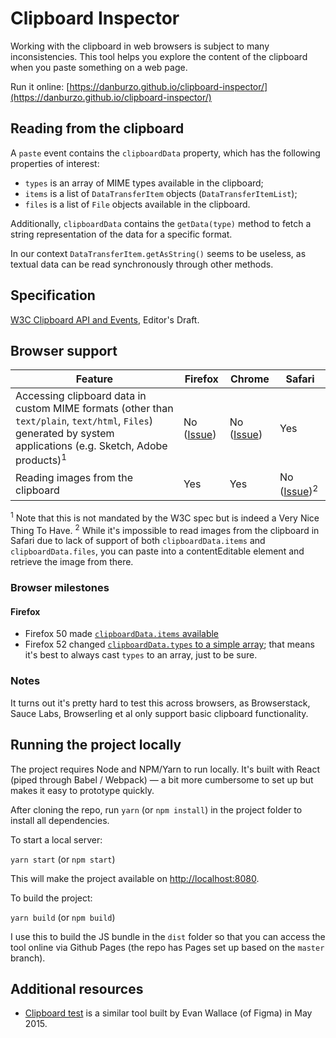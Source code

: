 # Clipboard Inspector

Working with the clipboard in web browsers is subject to many inconsistencies. This tool helps you explore the content of the clipboard when you paste something on a web page.

Run it online: [https://danburzo.github.io/clipboard-inspector/](https://danburzo.github.io/clipboard-inspector/)

## Reading from the clipboard

A `paste` event contains the `clipboardData` property, which has the following properties of interest:

* `types` is an array of MIME types available in the clipboard;
* `items` is a list of `DataTransferItem` objects (`DataTransferItemList`);
* `files` is a list of `File` objects available in the clipboard.

Additionally, `clipboardData` contains the `getData(type)` method to fetch a string representation of the data for a specific format.

In our context `DataTransferItem.getAsString()` seems to be useless, as textual data can be read synchronously through other methods.

## Specification

[W3C Clipboard API and Events](https://w3c.github.io/clipboard-apis/), Editor's Draft.

## Browser support

Feature | Firefox | Chrome | Safari
------- | ------- | ------ | ------
Accessing clipboard data in custom MIME formats (other than `text/plain`, `text/html`, `Files`) generated by system applications (e.g. Sketch, Adobe products)<sup>1</sup> | No ([Issue](https://bugzilla.mozilla.org/show_bug.cgi?id=1389919))| No ([Issue](https://bugs.chromium.org/p/chromium/issues/detail?id=487266)) | Yes
Reading images from the clipboard | Yes | Yes | No ([Issue](https://bugs.webkit.org/show_bug.cgi?id=170449))<sup>2</sup>

<sup>1</sup> Note that this is not mandated by the W3C spec but is indeed a Very Nice Thing To Have.
<sup>2</sup> While it's impossible to read images from the clipboard in Safari due to lack of support of both `clipboardData.items` and `clipboardData.files`, you can paste into a contentEditable element and retrieve the image from there.

### Browser milestones

#### Firefox

* Firefox 50 made [`clipboardData.items` available](https://bugzilla.mozilla.org/show_bug.cgi?id=906420)
* Firefox 52 changed [`clipboardData.types` to a simple array](https://bugzilla.mozilla.org/show_bug.cgi?id=1298243); that means it's best to always cast `types` to an array, just to be sure.

### Notes

It turns out it's pretty hard to test this across browsers, as Browserstack, Sauce Labs, Browserling et al only support basic clipboard functionality.

## Running the project locally

The project requires Node and NPM/Yarn to run locally. It's built with React (piped through Babel / Webpack) — a bit more cumbersome to set up but makes it easy to prototype quickly.

After cloning the repo, run `yarn` (or `npm install`) in the project folder to install all dependencies. 

To start a local server:

`yarn start` (or `npm start`)

This will make the project available on [http://localhost:8080](http://localhost:8080).

To build the project:

`yarn build` (or `npm build`)

I use this to build the JS bundle in the `dist` folder so that you can access the tool online via Github Pages (the repo has Pages set up based on the `master` branch).

## Additional resources

* [Clipboard test](http://madebyevan.com/clipboard-test/) is a similar tool built by Evan Wallace (of Figma) in May 2015.
